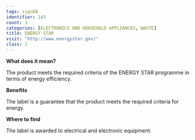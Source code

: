 ```yaml
---
tags: signEN
identifier: 143
count: 1
categories: [ELECTRONICS AND HOUSEHOLD APPLIANCES, WASTE]
title: ENERGY STAR
visit: "http://www.energystar.gov/"
class: 1
---
```

**What does it mean?**

The product meets the required criteria of the ENERGY STAR programme in terms of energy efficiency.

**Benefits**

The label is a guarantee that the product meets the required criteria for energy.

**Where to find**

The label is awarded to electrical and electronic equipment.